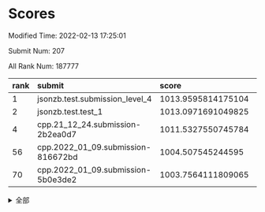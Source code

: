 # Scores

Modified Time: 2022-02-13 17:25:01

Submit Num: 207

All Rank Num: 187777

| rank |               submit               |       score        |       sigma        | pk_num |
| :--- | :--------------------------------- | :----------------- | :----------------- | :----- |
| 1    | jsonzb.test.submission_level_4     | 1013.9595814175104 | 0.8327459851521062 | 3629   |
| 2    | jsonzb.test.test_1                 | 1013.0971691049825 | 0.8136798895639749 | 3632   |
| 4    | cpp.21_12_24.submission-2b2ea0d7   | 1011.5327550745784 | 0.778615897887048  | 3624   |
| 56   | cpp.2022_01_09.submission-816672bd | 1004.507545244595  | 0.7028971660858345 | 3628   |
| 70   | cpp.2022_01_09.submission-5b0e3de2 | 1003.7564111809065 | 0.7286490576974637 | 3628   |


<details>
<summary>全部</summary>

| rank |                 submit                 |       score        |       sigma        | pk_num |
| :--- | :------------------------------------- | :----------------- | :----------------- | :----- |
| 1    | jsonzb.test.submission_level_4         | 1013.9595814175104 | 0.8327459851521062 | 3629   |
| 2    | jsonzb.test.test_1                     | 1013.0971691049825 | 0.8136798895639749 | 3632   |
| 3    | gobigger.level_3.submission_level_3_9  | 1012.0015565855041 | 0.7794906482605382 | 3629   |
| 4    | cpp.21_12_24.submission-2b2ea0d7       | 1011.5327550745784 | 0.778615897887048  | 3624   |
| 5    | gobigger.level_3.submission_level_3_38 | 1011.250488767492  | 0.780835233873084  | 3624   |
| 6    | gobigger.level_3.submission_level_3_43 | 1011.142129423892  | 0.7763622480620078 | 3627   |
| 7    | gobigger.level_3.submission_level_3_2  | 1011.0515307319523 | 0.7971062864543852 | 3626   |
| 8    | gobigger.level_3.submission_level_3_41 | 1010.9242392287626 | 0.7793528981831385 | 3629   |
| 9    | gobigger.level_3.submission_level_3_36 | 1010.8947856654311 | 0.7800455043171605 | 3627   |
| 10   | gobigger.level_3.submission_level_3_12 | 1010.8460803602852 | 0.764740390086293  | 3632   |
| 11   | gobigger.level_3.submission_level_3_40 | 1010.7435088471732 | 0.7756220416736183 | 3628   |
| 12   | gobigger.level_3.submission_level_3_7  | 1010.6766849183516 | 0.7485883239532856 | 3628   |
| 13   | gobigger.level_3.submission_level_3_23 | 1010.6652718382876 | 0.7569221092899254 | 3626   |
| 14   | gobigger.level_3.submission_level_3_42 | 1010.5823440645279 | 0.7707840152424922 | 3627   |
| 15   | gobigger.level_3.submission_level_3_11 | 1010.5517701363995 | 0.7530725335887781 | 3629   |
| 16   | gobigger.level_3.submission_level_3_29 | 1010.5263440854111 | 0.7792060887257621 | 3628   |
| 17   | gobigger.level_3.submission_level_3_26 | 1010.5225868748281 | 0.7855178049627161 | 3629   |
| 18   | gobigger.level_3.submission_level_3_49 | 1010.4565789309461 | 0.7775110086836143 | 3627   |
| 19   | gobigger.level_3.submission_level_3_46 | 1010.4406274493973 | 0.7827234364442169 | 3630   |
| 20   | gobigger.level_3.submission_level_3_3  | 1010.433623304149  | 0.7532919360479613 | 3634   |
| 21   | gobigger.level_3.submission_level_3_1  | 1010.363763396613  | 0.7511367910663971 | 3626   |
| 22   | gobigger.level_3.submission_level_3_39 | 1010.2150620108066 | 0.7500397309306706 | 3628   |
| 23   | gobigger.level_3.submission_level_3_31 | 1010.0631953911113 | 0.7612123026012807 | 3622   |
| 24   | gobigger.level_3.submission_level_3_30 | 1010.0537604281845 | 0.752280785990602  | 3634   |
| 25   | gobigger.level_3.submission_level_3_4  | 1010.0418715083741 | 0.7783224757321596 | 3629   |
| 26   | gobigger.level_3.submission_level_3_5  | 1010.0111054494172 | 0.7665514800045397 | 3632   |
| 27   | gobigger.level_3.submission_level_3_13 | 1010.0065572541164 | 0.7493413064542905 | 3633   |
| 28   | gobigger.level_3.submission_level_3_44 | 1009.9569002839653 | 0.7669705673740917 | 3629   |
| 29   | gobigger.level_3.submission_level_3_20 | 1009.9446080447852 | 0.7755309899224411 | 3626   |
| 30   | gobigger.level_3.submission_level_3_33 | 1009.9176772536605 | 0.7562334650242183 | 3630   |
| 31   | gobigger.level_3.submission_level_3_27 | 1009.8908599476358 | 0.7477835045604436 | 3628   |
| 32   | gobigger.level_3.submission_level_3_16 | 1009.885811531167  | 0.7583089100450744 | 3630   |
| 33   | gobigger.level_3.submission_level_3_24 | 1009.5449603613654 | 0.7605150221183661 | 3626   |
| 34   | gobigger.level_3.submission_level_3_6  | 1009.5446929672577 | 0.744801981210355  | 3630   |
| 35   | gobigger.level_3.submission_level_3_34 | 1009.520374017401  | 0.7474193894893612 | 3628   |
| 36   | gobigger.level_3.submission_level_3_15 | 1009.4762344786054 | 0.78316230106604   | 3628   |
| 37   | gobigger.level_3.submission_level_3_25 | 1009.4640941429495 | 0.7494422117339036 | 3629   |
| 38   | gobigger.level_3.submission_level_3_19 | 1009.4622891392646 | 0.7519609673462178 | 3628   |
| 39   | gobigger.level_3.submission_level_3_45 | 1009.4237702644723 | 0.7543739213792316 | 3626   |
| 40   | gobigger.level_3.submission_level_3_35 | 1009.3686228461542 | 0.7373378886629908 | 3632   |
| 41   | gobigger.level_3.submission_level_3_37 | 1009.3476258275645 | 0.7550879746660589 | 3632   |
| 42   | gobigger.level_3.submission_level_3_14 | 1009.3221643694731 | 0.7480530046220789 | 3630   |
| 43   | gobigger.level_3.submission_level_3_8  | 1009.2589218332898 | 0.7482613228045837 | 3628   |
| 44   | gobigger.level_3.submission_level_3_47 | 1009.2052759357026 | 0.7620078704986737 | 3632   |
| 45   | gobigger.level_3.submission_level_3_28 | 1009.1174639558267 | 0.7565424937667485 | 3630   |
| 46   | gobigger.level_3.submission_level_3_0  | 1009.1099237043715 | 0.740473202771321  | 3622   |
| 47   | gobigger.level_3.submission_level_3_21 | 1008.833430927619  | 0.7370596171875309 | 3628   |
| 48   | gobigger.level_3.submission_level_3_10 | 1008.7497448501175 | 0.7442641382162448 | 3628   |
| 49   | gobigger.level_3.submission_level_3_18 | 1008.7472120561464 | 0.7444598859827447 | 3632   |
| 50   | gobigger.level_3.submission_level_3_17 | 1008.4264888912093 | 0.7424667790181164 | 3633   |
| 51   | gobigger.level_3.submission_level_3_22 | 1008.3965135478061 | 0.7439362387841115 | 3628   |
| 52   | gobigger.level_3.submission_level_3_32 | 1008.3952550001485 | 0.7381370946382547 | 3623   |
| 53   | gobigger.level_3.submission_level_3_48 | 1008.2420110083013 | 0.7526282171636819 | 3630   |
| 54   | gobigger.level_1.submission_level_1_1  | 1005.2705389679057 | 0.7372657187232716 | 3628   |
| 55   | gobigger.level_1.submission_level_1_27 | 1004.9550248210991 | 0.7152686540521755 | 3626   |
| 56   | cpp.2022_01_09.submission-816672bd     | 1004.507545244595  | 0.7028971660858345 | 3628   |
| 57   | gobigger.level_1.submission_level_1_37 | 1004.3504337044184 | 0.7212181215922945 | 3627   |
| 58   | gobigger.level_1.submission_level_1_41 | 1004.294014052154  | 0.7236091739911504 | 3633   |
| 59   | gobigger.level_1.submission_level_1_15 | 1004.1719471724371 | 0.7125279230581373 | 3630   |
| 60   | gobigger.level_1.submission_level_1_23 | 1004.1594397607204 | 0.7038856793826579 | 3624   |
| 61   | gobigger.level_1.submission_level_1_6  | 1004.0302687475388 | 0.7132765421126468 | 3630   |
| 62   | gobigger.level_1.submission_level_1_18 | 1004.0289190546227 | 0.7178907620568613 | 3625   |
| 63   | gobigger.level_1.submission_level_1_47 | 1004.0004580006473 | 0.7132158842267554 | 3628   |
| 64   | gobigger.level_1.submission_level_1_2  | 1003.9931091368715 | 0.7033173464358591 | 3628   |
| 65   | gobigger.level_1.submission_level_1_44 | 1003.9027293172296 | 0.716748880294453  | 3632   |
| 66   | gobigger.level_1.submission_level_1_21 | 1003.8852026555459 | 0.7092416107873887 | 3625   |
| 67   | gobigger.level_1.submission_level_1_24 | 1003.840273887341  | 0.7152406167602267 | 3625   |
| 68   | gobigger.level_1.submission_level_1_17 | 1003.7842705740976 | 0.7251353271512205 | 3627   |
| 69   | gobigger.level_1.submission_level_1_16 | 1003.7711380299871 | 0.729314558471207  | 3629   |
| 70   | cpp.2022_01_09.submission-5b0e3de2     | 1003.7564111809065 | 0.7286490576974637 | 3628   |
| 71   | gobigger.level_1.submission_level_1_49 | 1003.7358008822586 | 0.7285662761679198 | 3627   |
| 72   | gobigger.level_1.submission_level_1_13 | 1003.6862754581313 | 0.7264916526447668 | 3632   |
| 73   | gobigger.level_1.submission_level_1_10 | 1003.6224784699017 | 0.7207254089149168 | 3627   |
| 74   | gobigger.level_1.submission_level_1_4  | 1003.5790791665268 | 0.7096781839020194 | 3628   |
| 75   | gobigger.level_1.submission_level_1_7  | 1003.5232789111001 | 0.7175272646571005 | 3628   |
| 76   | gobigger.level_1.submission_level_1_5  | 1003.4560981047374 | 0.7239238288297974 | 3626   |
| 77   | gobigger.level_1.submission_level_1_33 | 1003.4441522562223 | 0.7187878363588309 | 3626   |
| 78   | gobigger.level_1.submission_level_1_32 | 1003.4011321290037 | 0.718786077448841  | 3629   |
| 79   | gobigger.level_1.submission_level_1_19 | 1003.3891664926307 | 0.7166657420162307 | 3628   |
| 80   | gobigger.level_1.submission_level_1_11 | 1003.2976831298973 | 0.7235974958364992 | 3624   |
| 81   | gobigger.level_1.submission_level_1_39 | 1003.223721070075  | 0.7303988999024719 | 3630   |
| 82   | gobigger.level_1.submission_level_1_34 | 1003.1865348764228 | 0.7073440817920617 | 3631   |
| 83   | gobigger.level_1.submission_level_1_3  | 1003.0770110755781 | 0.7160959141220375 | 3627   |
| 84   | gobigger.level_1.submission_level_1_22 | 1003.0345231166424 | 0.7121636756579199 | 3629   |
| 85   | gobigger.level_1.submission_level_1_35 | 1003.0193193925207 | 0.7094208984804801 | 3631   |
| 86   | gobigger.level_1.submission_level_1_0  | 1002.975988082175  | 0.7102587393593596 | 3624   |
| 87   | gobigger.level_1.submission_level_1_42 | 1002.9577409164009 | 0.7271825440132701 | 3630   |
| 88   | gobigger.level_1.submission_level_1_40 | 1002.9415725865101 | 0.7177537091302524 | 3629   |
| 89   | gobigger.level_1.submission_level_1_14 | 1002.9291858791644 | 0.7257737389539941 | 3632   |
| 90   | gobigger.level_1.submission_level_1_36 | 1002.8828015973334 | 0.7074725916884964 | 3632   |
| 91   | gobigger.level_1.submission_level_1_28 | 1002.8698378062899 | 0.7141875590783137 | 3625   |
| 92   | gobigger.level_1.submission_level_1_48 | 1002.7540726434462 | 0.7017712472638115 | 3628   |
| 93   | gobigger.level_1.submission_level_1_45 | 1002.7448746130791 | 0.7193584529224084 | 3629   |
| 94   | gobigger.level_1.submission_level_1_8  | 1002.7256652584161 | 0.7103114581576255 | 3633   |
| 95   | gobigger.level_1.submission_level_1_30 | 1002.700401481771  | 0.715397724694243  | 3629   |
| 96   | gobigger.level_1.submission_level_1_43 | 1002.6737119574909 | 0.7055140818171097 | 3628   |
| 97   | gobigger.level_1.submission_level_1_20 | 1002.6320974400147 | 0.7038355366955035 | 3627   |
| 98   | gobigger.level_1.submission_level_1_26 | 1002.6233342700035 | 0.7132224962867854 | 3628   |
| 99   | gobigger.level_1.submission_level_1_31 | 1002.5366071864449 | 0.7099687710135936 | 3628   |
| 100  | gobigger.level_1.submission_level_1_46 | 1002.4650936117747 | 0.7040983225803331 | 3632   |
| 101  | gobigger.level_1.submission_level_1_29 | 1002.3867252985577 | 0.7082205384971206 | 3632   |
| 102  | gobigger.level_1.submission_level_1_9  | 1002.3596267113256 | 0.7221391996834335 | 3622   |
| 103  | gobigger.level_1.submission_level_1_38 | 1002.3295769966915 | 0.7180938671896451 | 3628   |
| 104  | gobigger.level_1.submission_level_1_25 | 1001.995342527055  | 0.711807798912297  | 3622   |
| 105  | gobigger.level_1.submission_level_1_12 | 1001.4872403771243 | 0.7185315970412295 | 3631   |
| 106  | gobigger.random.submission_random_25   | 997.6612606193728  | 0.7020831034424913 | 3630   |
| 107  | gobigger.random.submission_random_8    | 997.5688377850964  | 0.7028001355766234 | 3627   |
| 108  | gobigger.random.submission_random_18   | 997.2605611085677  | 0.7140524955114655 | 3630   |
| 109  | gobigger.random.submission_random_36   | 997.2010650576592  | 0.7019928806694192 | 3628   |
| 110  | gobigger.random.submission_random_15   | 996.8299419745954  | 0.7041358919321554 | 3632   |
| 111  | gobigger.random.submission_random_7    | 996.7895324265979  | 0.7248014237901578 | 3628   |
| 112  | gobigger.random.submission_random_39   | 996.5579882520159  | 0.7074114604079467 | 3629   |
| 113  | gobigger.random.submission_random_23   | 996.4944053711974  | 0.7074536444508442 | 3633   |
| 114  | gobigger.random.submission_random_5    | 996.475300060263   | 0.7208183199900505 | 3629   |
| 115  | gobigger.random.submission_random_24   | 996.474180092217   | 0.7054799147426258 | 3629   |
| 116  | gobigger.random.submission_random_19   | 996.4642002618409  | 0.7059571437640862 | 3623   |
| 117  | gobigger.random.submission_random_10   | 996.4534879229673  | 0.706550897977046  | 3631   |
| 118  | gobigger.random.submission_random_2    | 996.3019259151306  | 0.7113495226429268 | 3631   |
| 119  | gobigger.random.submission_random_4    | 996.2522906098994  | 0.7088685291031016 | 3631   |
| 120  | gobigger.random.submission_random_48   | 996.1596530348467  | 0.7038340479584364 | 3624   |
| 121  | gobigger.random.submission_random_6    | 996.1559533746822  | 0.6973495333975408 | 3626   |
| 122  | gobigger.random.submission_random_29   | 996.092762732566   | 0.7187056596678046 | 3628   |
| 123  | gobigger.random.submission_random_13   | 996.0358783975527  | 0.7082270505566814 | 3628   |
| 124  | gobigger.random.submission_random_30   | 996.0185240932703  | 0.7334356171763011 | 3629   |
| 125  | gobigger.random.submission_random_26   | 996.0180031144164  | 0.7210843131287568 | 3629   |
| 126  | gobigger.random.submission_random_12   | 995.9986680506246  | 0.7175773981913753 | 3626   |
| 127  | gobigger.random.submission_random_22   | 995.9501445337105  | 0.7152486650123363 | 3630   |
| 128  | gobigger.random.submission_random_43   | 995.9427428016191  | 0.7120904955914934 | 3629   |
| 129  | gobigger.random.submission_random_42   | 995.9274277501368  | 0.7033279978032871 | 3632   |
| 130  | gobigger.random.submission_random_16   | 995.9069193616034  | 0.7076324270181625 | 3629   |
| 131  | gobigger.random.submission_random_21   | 995.8996394298704  | 0.7078536473104647 | 3630   |
| 132  | gobigger.random.submission_random_45   | 995.8653127356334  | 0.7050767115324863 | 3627   |
| 133  | gobigger.random.submission_random_41   | 995.8539450380825  | 0.7083163200454178 | 3634   |
| 134  | gobigger.random.submission_random_9    | 995.853706128933   | 0.7047520398913658 | 3627   |
| 135  | gobigger.random.submission_random_33   | 995.7801521248175  | 0.720588001729738  | 3633   |
| 136  | gobigger.random.submission_random_40   | 995.6943739961316  | 0.7250259653216059 | 3631   |
| 137  | gobigger.random.submission_random_34   | 995.6772106308271  | 0.7229391677881674 | 3630   |
| 138  | gobigger.random.submission_random_17   | 995.6386569464706  | 0.7023459776387593 | 3635   |
| 139  | gobigger.random.submission_random_31   | 995.6001867493427  | 0.7159675464832711 | 3627   |
| 140  | gobigger.random.submission_random_47   | 995.5954009853983  | 0.7176045886104753 | 3628   |
| 141  | gobigger.random.submission_random_20   | 995.5722725109598  | 0.7176394375389218 | 3626   |
| 142  | gobigger.random.submission_random_49   | 995.5664866531233  | 0.7141360987671782 | 3626   |
| 143  | gobigger.random.submission_random_46   | 995.5613573121377  | 0.7089311386303147 | 3632   |
| 144  | gobigger.random.submission_random_27   | 995.5329562154728  | 0.7192053530522228 | 3630   |
| 145  | gobigger.random.submission_random_35   | 995.5002372238521  | 0.717191693231376  | 3630   |
| 146  | gobigger.random.submission_random_28   | 995.4822481158517  | 0.6977886421186206 | 3632   |
| 147  | gobigger.random.submission_random_1    | 995.3891955816451  | 0.7096541324452845 | 3630   |
| 148  | gobigger.random.submission_random_32   | 995.3244864046943  | 0.7114416376955135 | 3626   |
| 149  | gobigger.random.submission_random_38   | 995.3156580837964  | 0.7219471380308514 | 3630   |
| 150  | gobigger.random.submission_random_37   | 995.3038896245573  | 0.7152433608973944 | 3626   |
| 151  | gobigger.random.submission_random_11   | 995.293732086612   | 0.7132403875244013 | 3632   |
| 152  | gobigger.random.submission_random_14   | 995.2728684056929  | 0.7055691729651585 | 3629   |
| 153  | gobigger.random.submission_random_0    | 995.2400452397358  | 0.703042509568696  | 3634   |
| 154  | gobigger.random.submission_random_3    | 995.1858090870196  | 0.7263770823683111 | 3639   |
| 155  | gobigger.random.submission_random_44   | 995.0534697977624  | 0.7159199715831334 | 3628   |
| 156  | gobigger.level_2.submission_level_2_24 | 994.8164556368982  | 0.7219316516091754 | 3628   |
| 157  | gobigger.level_2.submission_level_2_1  | 994.182854476146   | 0.7525351674705621 | 3628   |
| 158  | gobigger.level_2.submission_level_2_45 | 993.8842862494736  | 0.7250318728100655 | 3629   |
| 159  | gobigger.level_2.submission_level_2_11 | 993.4290465816434  | 0.7343384745812509 | 3629   |
| 160  | gobigger.level_2.submission_level_2_46 | 993.2784531242194  | 0.7257144248809109 | 3628   |
| 161  | gobigger.level_2.submission_level_2_49 | 993.205712517358   | 0.7273575840623436 | 3629   |
| 162  | gobigger.level_2.submission_level_2_2  | 993.1439144749885  | 0.7532508502230079 | 3631   |
| 163  | gobigger.level_2.submission_level_2_0  | 993.0245221325891  | 0.7237090521918198 | 3627   |
| 164  | gobigger.level_2.submission_level_2_31 | 993.0059934569242  | 0.7351753811962924 | 3628   |
| 165  | gobigger.level_2.submission_level_2_37 | 992.781894215083   | 0.7362447161706993 | 3629   |
| 166  | gobigger.level_2.submission_level_2_42 | 992.7506681614458  | 0.7501097625406554 | 3627   |
| 167  | gobigger.level_2.submission_level_2_36 | 992.6971242264714  | 0.7458363666388044 | 3631   |
| 168  | gobigger.level_2.submission_level_2_8  | 992.6933600278331  | 0.748068082003203  | 3632   |
| 169  | gobigger.level_2.submission_level_2_43 | 992.6512497860131  | 0.7337582730835094 | 3629   |
| 170  | gobigger.level_2.submission_level_2_27 | 992.6375653827477  | 0.7376120196320565 | 3628   |
| 171  | gobigger.level_2.submission_level_2_26 | 992.6143701163357  | 0.7457693916015611 | 3633   |
| 172  | gobigger.level_2.submission_level_2_25 | 992.544049546219   | 0.7527111535091972 | 3624   |
| 173  | gobigger.level_2.submission_level_2_28 | 992.5023687378986  | 0.7452992944930931 | 3630   |
| 174  | gobigger.level_2.submission_level_2_4  | 992.4266771565367  | 0.7469693723424523 | 3625   |
| 175  | gobigger.level_2.submission_level_2_39 | 992.4211500559558  | 0.7510986921385611 | 3633   |
| 176  | gobigger.level_2.submission_level_2_13 | 992.3514192601508  | 0.726217032481625  | 3629   |
| 177  | gobigger.level_2.submission_level_2_34 | 992.3485080298171  | 0.7240106077168696 | 3628   |
| 178  | gobigger.level_2.submission_level_2_22 | 992.3196620457354  | 0.7443127898049829 | 3629   |
| 179  | gobigger.level_2.submission_level_2_29 | 992.266167091285   | 0.7615324759722939 | 3633   |
| 180  | gobigger.level_2.submission_level_2_40 | 992.237649561315   | 0.7336262603066812 | 3628   |
| 181  | gobigger.level_2.submission_level_2_5  | 991.972648906187   | 0.7574918272129159 | 3624   |
| 182  | gobigger.level_2.submission_level_2_38 | 991.9271393826405  | 0.7544600743357953 | 3629   |
| 183  | gobigger.level_2.submission_level_2_9  | 991.8424986640637  | 0.7402738022219482 | 3629   |
| 184  | gobigger.level_2.submission_level_2_48 | 991.827513678431   | 0.7470640448262709 | 3627   |
| 185  | gobigger.level_2.submission_level_2_33 | 991.8159230897268  | 0.7380268533210946 | 3631   |
| 186  | gobigger.level_2.submission_level_2_44 | 991.7912262837611  | 0.7264615985291137 | 3627   |
| 187  | gobigger.level_2.submission_level_2_30 | 991.7724306054216  | 0.7452848349761462 | 3626   |
| 188  | gobigger.level_2.submission_level_2_20 | 991.7239996200798  | 0.7431503397327017 | 3624   |
| 189  | gobigger.level_2.submission_level_2_32 | 991.6780361415681  | 0.7485987170528864 | 3624   |
| 190  | gobigger.level_2.submission_level_2_16 | 991.6519787984643  | 0.7407942080121095 | 3630   |
| 191  | gobigger.level_2.submission_level_2_3  | 991.4644167948046  | 0.7459228450865119 | 3633   |
| 192  | gobigger.level_2.submission_level_2_21 | 991.2748307243008  | 0.7439149541755155 | 3630   |
| 193  | gobigger.level_2.submission_level_2_23 | 991.1818437051444  | 0.7345457741225858 | 3627   |
| 194  | gobigger.level_2.submission_level_2_41 | 991.1606852432861  | 0.7421742620710428 | 3625   |
| 195  | gobigger.level_2.submission_level_2_35 | 991.114652249947   | 0.7513442884982767 | 3624   |
| 196  | gobigger.level_2.submission_level_2_17 | 991.0643351658218  | 0.7621258466029376 | 3628   |
| 197  | gobigger.level_2.submission_level_2_14 | 991.0351171751063  | 0.7448821638948835 | 3628   |
| 198  | gobigger.level_2.submission_level_2_18 | 990.9746822300283  | 0.7435053448132032 | 3625   |
| 199  | gobigger.level_2.submission_level_2_10 | 990.9744725789773  | 0.7585452670134073 | 3625   |
| 200  | gobigger.level_2.submission_level_2_19 | 990.9230325176019  | 0.7743992792285433 | 3617   |
| 201  | gobigger.level_2.submission_level_2_7  | 990.7612337465466  | 0.7775877104729775 | 3633   |
| 202  | gobigger.level_2.submission_level_2_15 | 990.4264989710883  | 0.7564272840075508 | 3630   |
| 203  | gobigger.level_2.submission_level_2_47 | 990.3990238012752  | 0.7579037284618682 | 3634   |
| 204  | gobigger.level_2.submission_level_2_6  | 990.0771194163832  | 0.7541965994276395 | 3626   |
| 205  | gobigger.level_2.submission_level_2_12 | 989.9784609784866  | 0.7719259553528409 | 3623   |
| 206  | gobigger.none.submission_none_1        | 979.1366154704409  | 1.1977784519424883 | 3625   |
| 207  | gobigger.none.submission_none_0        | 976.1465922838407  | 1.4714132027721651 | 3629   |

</details>